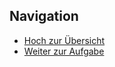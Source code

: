 ## Navigation

* [Hoch zur Übersicht](../index.html)  
* [Weiter zur Aufgabe](../03_02_Die_Aufgabe/index.html)

